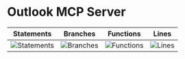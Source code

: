 # Outlook MCP Server

| Statements                  | Branches                | Functions                 | Lines             |
| --------------------------- | ----------------------- | ------------------------- | ----------------- |
| ![Statements](https://img.shields.io/badge/statements-36.84%25-red.svg?style=flat) | ![Branches](https://img.shields.io/badge/branches-31.03%25-red.svg?style=flat) | ![Functions](https://img.shields.io/badge/functions-50.84%25-red.svg?style=flat) | ![Lines](https://img.shields.io/badge/lines-38.24%25-red.svg?style=flat) |